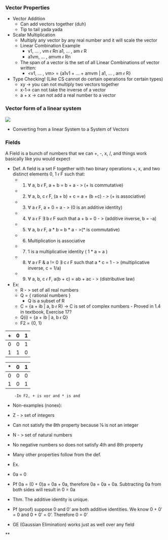 ### Vector Properties
- Vector Addition
	- Can add vectors together (duh)
	- Tip to tail yada yada
- Scalar Multiplication
	- Multiply any vector by any real number and it will scale the vector
	- Linear Combination Example
		- v1, … , vm 𝜖 Rn a1, … , am 𝜖 R    
		- a1vm, … , amvm 𝜖 Rn
	- The span of a vector is the set of all Linear Combinations of vector written:
		- <v1, … , vm> = {a1v1 + … + amvm | a1, … , am 𝜖 R}
- Type Checking! (Like CS cannot do certain operations for certain types)
	- xy -> you can not multiply two vectors together
	- x-1-> can not take the inverse of a vector
	- a + x -> can not add a real number to a vector
### Vector form of a linear system

![](https://lh7-us.googleusercontent.com/vzqI8oqh6u_W4edw_3T-CMkUZ02Vp_Wku72PufL5almLRkpEWMZFycI_TSGdCQJfeVlI1yQ042QPyEPKTcLWk0DpBVYqfOgHrkm7eBqGNAYimRUPEMtT0Yufu31sJnZoRXN1_DIcTm96eciOqiGKxQA)

- Converting from a linear System to a System of Vectors
    

### Fields
 A Field is a bunch of numbers that we can +, -, x, /, and things work basically like you would expect 
- Def. A field is a set F together with two binary operations +, x, and two distinct elements 0, 1 𝜖 F such that:
	- 1) ∀ a, b 𝜖 F, a + b = b + a - > (+ is commutative)
	- 2) ∀ a, b, c 𝜖 F, (a + b) + c = a + (b +c) - > (+ is associative)
	- 3) ∀ a 𝜖 F, a + 0 = a - > (0 is an additive identity)
	- 4) ∀ a 𝜖 F ∃ b 𝜖 F such that a + b = 0 - > (additive inverse, b = -a)
	- 5) ∀ a, b 𝜖 F, a * b = b * a - >(* is commutative)
	- 6) Multiplication is associative
	- 7) 1 is a multiplicative identity ( 1 * a = a )
	- 8) ∀ a 𝜖 F & a != 0 ∃ c 𝜖 F such that a * c = 1 - > (multiplicative inverse, c = 1/a)
	- 9) ∀ a, b, c 𝜖 F, a(b + c) = ab + ac - > (distributive law)
- Ex:
	- R - > set of all real numbers
	- Q = { rational numbers }
		- Q is a subset of R
	- C = {a + ib | a, b 𝜖 R} -> C is set of complex numbers
    		- Proved in 1.4 in textbook, Exercise 17?
	- Q(i) = {a + ib | a, b 𝜖 Q}
	- F2 = {0, 1}
    

| + | 0 | 1 |
| ---- | ---- | ---- |
| 0 | 0 | 1 |
| 1 | 1 | 0 |

| * | 0 | 1 |
| ---- | ---- | ---- |
| 0 | 0 | 0 |
| 1 | 0 | 1 |

  

		-In F2, + is xor and * is and
- Non-examples (nonex):
    

- Z - > set of integers
    

- Can not satisfy the 8th property because ⅛ is not an integer
    

- N - > set of natural numbers
    

- No negative numbers so does not satisfy 4th and 8th property
    

- Many other properties follow from the def.
    

- Ex.
    

- 0a = 0
    
- Pf 0a = (0 + 0)a = 0a + 0a, therefore 0a = 0a + 0a. Subtracting 0a from both sides will result in 0 = 0a
    

- Thm. The additive identity is unique.
    

- Pf (proof) suppose 0 and 0’ are both additive identities. We know 0 + 0’ = 0 and 0 + 0’ = 0’. Therefore 0 = 0’
    

- GE (Gaussian Elimination) works just as well over any field
    

  
**